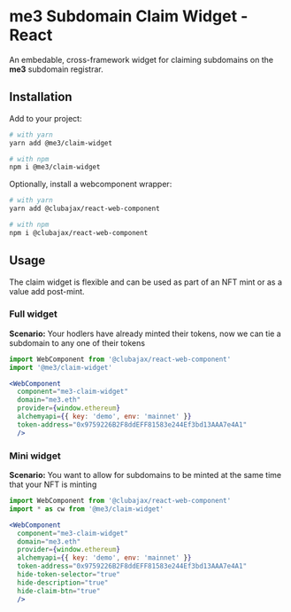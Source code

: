 # me3 Subdomain Claim Widget - React

An embedable, cross-framework widget for claiming subdomains on the **me3** subdomain registrar.

## Installation

Add to your project:

```sh
# with yarn
yarn add @me3/claim-widget

# with npm
npm i @me3/claim-widget
```

Optionally, install a webcomponent wrapper:

```sh
# with yarn
yarn add @clubajax/react-web-component

# with npm
npm i @clubajax/react-web-component
```

## Usage

The claim widget is flexible and can be used as part of an NFT mint or as a value add post-mint.

### Full widget

**Scenario:** Your hodlers have already minted their tokens, now we can tie a subdomain to any one of their tokens

```jsx
import WebComponent from '@clubajax/react-web-component'
import '@me3/claim-widget'

<WebComponent
  component="me3-claim-widget"
  domain="me3.eth"
  provider={window.ethereum}
  alchemyapi={{ key: 'demo', env: 'mainnet' }}
  token-address="0x9759226B2F8ddEFF81583e244Ef3bd13AAA7e4A1"
  />
```

### Mini widget

**Scenario:** You want to allow for subdomains to be minted at the same time that your NFT is minting

```jsx
import WebComponent from '@clubajax/react-web-component'
import * as cw from '@me3/claim-widget'

<WebComponent
  component="me3-claim-widget"
  domain="me3.eth"
  provider={window.ethereum}
  alchemyapi={{ key: 'demo', env: 'mainnet' }}
  token-address="0x9759226B2F8ddEFF81583e244Ef3bd13AAA7e4A1"
  hide-token-selector="true"
  hide-description="true"
  hide-claim-btn="true"
  />
```
